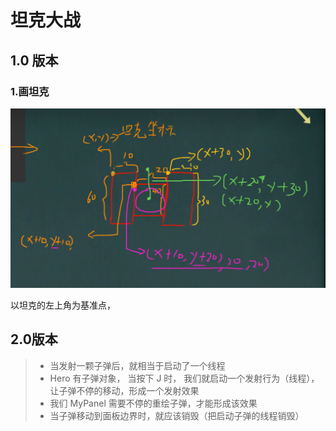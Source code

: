 # 坦克大战

## 1.0 版本

### 1.画坦克

![image-20231130154351023](https://raw.githubusercontent.com/tingzhuk/myNote/master/java%E7%A8%8B%E5%BA%8F%E8%AE%BE%E8%AE%A1/java%E5%9F%BA%E7%A1%80/image/image-20231130154351023.png)

以坦克的左上角为基准点，

## 2.0版本

> * 当发射一颗子弹后，就相当于启动了一个线程
> * Hero 有子弹对象， 当按下 J 时， 我们就启动一个发射行为（线程），让子弹不停的移动，形成一个发射效果
> * 我们 MyPanel 需要不停的重绘子弹，才能形成该效果
> * 当子弹移动到面板边界时，就应该销毁（把启动子弹的线程销毁）
>
> 

